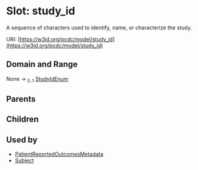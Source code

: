 
# Slot: study_id


A sequence of characters used to identify, name, or characterize the study.

URI: [https://w3id.org/pcdc/model/study_id](https://w3id.org/pcdc/model/study_id)


## Domain and Range

None &#8594;  <sub>0..1</sub> [StudyIdEnum](StudyIdEnum.md)

## Parents


## Children


## Used by

 * [PatientReportedOutcomesMetadata](PatientReportedOutcomesMetadata.md)
 * [Subject](Subject.md)
